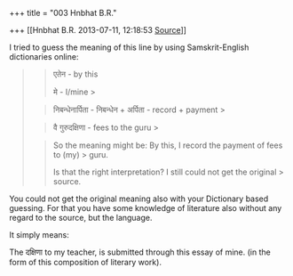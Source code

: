 +++
title = "003 Hnbhat B.R."

+++
[[Hnbhat B.R.	2013-07-11, 12:18:53 [Source](https://groups.google.com/g/samskrita/c/SwbBL5OQFxY)]]



I tried to guess the meaning of this line by using Samskrit-English dictionaries online:  

> 
> >   
> > 
> > 
> > एतेन - by this  
> > 
> > 
> > मे - I/mine >
> 
> > 
> > निबन्धेनार्पिता - निबन्धेन + अर्पिता - record + payment >
> 
> > 
> > वै गुरुदक्षिणा - fees to the guru >
> 
> > 
> >   
> > 
> > 
> > So the meaning might be: By this, I record the payment of fees to (my) > guru.
> > 
> > 
> >   
> > 
> > 
> > Is that the right interpretation? I still could not get the original > source.  
> > 

  

  

You could not get the original meaning also with your Dictionary based guessing. For that you have some knowledge of literature also without any regard to the source, but the language.

  

It simply means:

  

The दक्षिणा to my teacher, is submitted through this essay of mine. (in the form of this composition of literary work).

  

  

  

  

